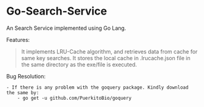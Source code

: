 # Go-Search-Service
An Search Service implemented using Go Lang.

Features:

> It implements LRU-Cache algorithm, and retrieves data from cache for same key searches.
> It stores the local cache in .lrucache.json file in the same directory as the exe/file is executed.

Bug Resolution:

    - If there is any problem with the goquery package. Kindly download the same by:
        - go get -u github.com/PuerkitoBio/goquery
